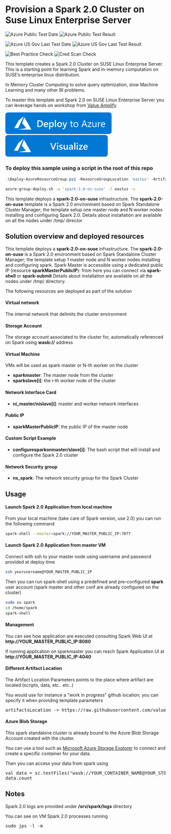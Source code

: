 # Provision a Spark 2.0 Cluster on Suse Linux Enterprise Server

![Azure Public Test Date](https://azurequickstartsservice.blob.core.windows.net/badges/spark-2.0-on-suse/PublicLastTestDate.svg)
![Azure Public Test Result](https://azurequickstartsservice.blob.core.windows.net/badges/spark-2.0-on-suse/PublicDeployment.svg)

![Azure US Gov Last Test Date](https://azurequickstartsservice.blob.core.windows.net/badges/spark-2.0-on-suse/FairfaxLastTestDate.svg)
![Azure US Gov Last Test Result](https://azurequickstartsservice.blob.core.windows.net/badges/spark-2.0-on-suse/FairfaxDeployment.svg)

![Best Practice Check](https://azurequickstartsservice.blob.core.windows.net/badges/spark-2.0-on-suse/BestPracticeResult.svg)
![Cred Scan Check](https://azurequickstartsservice.blob.core.windows.net/badges/spark-2.0-on-suse/CredScanResult.svg)

This template creates a Spark 2.0 Cluster on SUSE Linux Enterprise Server. This
is a starting point for learning Spark and in-memory computation on SUSE’s
enterprise linux distribution.

In Memory Cluster Computing to solve query optimization, slow Machine Learning
and many other BI problems.

To master this template and Spark 2.0 on SUSE Linux Enterprise Server you can
leverage hands on workshop from [Value Amplify](http://www.valueamplify.com)

[![Deploy To Azure](https://raw.githubusercontent.com/Azure/azure-quickstart-templates/master/1-CONTRIBUTION-GUIDE/images/deploytoazure.svg?sanitize=true)](https://portal.azure.com/#create/Microsoft.Template/uri/https%3A%2F%2Fraw.githubusercontent.com%2FAzure%2Fazure-quickstart-templates%2Fmaster%2Fspark-2.0-on-suse%2Fazuredeploy.json)
[![Visualize](https://raw.githubusercontent.com/Azure/azure-quickstart-templates/master/1-CONTRIBUTION-GUIDE/images/visualizebutton.svg?sanitize=true)](http://armviz.io/#/?load=https%3A%2F%2Fraw.githubusercontent.com%2FAzure%2Fazure-quickstart-templates%2Fmaster%2Fspark-2.0-on-suse%2Fazuredeploy.json)

### To deploy this sample using a script in the root of this repo

```PowerShell
.\Deploy-AzureResourceGroup.ps1 -ResourceGroupLocation 'eastus' -ArtifactsStagingDirectory 'spark-2.0-on-suse' -UploadArtifacts
```

```bash
azure-group-deploy.sh -a 'spark-2.0-on-suse' -l eastus -u
```

This template deploys a **spark-2.0-on-suse** infrastructure. The
**spark-2.0-on-suse** template is a Spark 2.0 environment based on Spark
Standalone Cluster Manager; the template setup one master node and N worker
nodes installing and configuring Spark 2.0. Details about installation are
available on all the nodes under /tmp/ director

## Solution overview and deployed resources

This template deploys a **spark-2.0-on-suse** infrastructure. The
**spark-2.0-on-suse** is a Spark 2.0 environment based on Spark Standalone
Cluster Manager; the template setup 1 master node and N worker nodes installing
and configuring spark. Spark Master is accessible using a dedicated public IP
(resource **sparkMasterPublicIP**): from here you can connect via
**spark-shell** or **spark-submit** Details about installation are available on
all the nodes under /tmp/ directory.

The following resources are deployed as part of the solution

#### Virtual network

The internal network that delimits the cluster environment

#### Storage Account

The storage account associated to the cluster for, automatically referenced on
Spark using **wasb://** address

#### Virtual Machine

VMs will be used as spark master or N-th worker on the cluster

- **sparkmaster**: The master node from the cluster
- **sparkslave[i]**: the i-th worker node of the cluster

#### Network Interface Card

- **ni_master/nislave[i]**: master and worker network interfaces

#### Public IP

- **sparkMasterPublicIP**: the public IP of the master node

#### Custom Script Example

- **configuresparkonmaster/slave[i]**: The bash script that will install and
  configure the Spark 2.0 cluster

#### Network Security group

- **ns_spark**: The network security group for the Spark Cluster

## Usage

#### Launch Spark 2.0 Application from local machine

From your local machine (take care of Spark version, use 2.0) you can run the
following command

```bash
spark-shell --master=spark://YOUR_MASTER_PUBLIC_IP:7077
```

#### Launch Spark 2.0 Application from master VM

Connect with ssh to your master node using username and password provided at
deploy time

```bash
ssh yourusername@YOUR_MASTER_PUBLIC_IP
```

Then you can run spark-shell using a predefined and pre-configured **spark**
user account (spark master and other conf are already configured on the cluster)

```bash
sudo su spark
cd /home/spark
spark-shell
```

#### Management

You can see how application are executed consulting Spark Web UI at
**http://YOUR_MASTER_PUBLIC_IP:8080**

If running application on sparkmaster you can reach Spark Application UI at
**http://YOUR_MASTER_PUBLIC_IP:4040**

#### Different Artifact Location

The Artifact Location Parameters points to the place where artifact are located
(scripts, data, etc.. etc..)

You would use for instance a "work in progress" github location; you can specify
it when providing template parameters

<pre>
artifactsLocation -> https://raw.githubusercontent.com/valueamplify/azure-quickstart-templates/fixsetupscripts/spark-2.0-on-suse/
</pre>

#### Azure Blob Storage

This spark standalone cluster is already bound to the Azure Blob Storage Account
created with the cluster.

You can use a tool such as
[Microsoft Azure Storage Explorer](http://storageexplorer.com) to connect and
create a specific container for your data.

Then you can access your data from spark using

<pre>
val data = sc.textFiles("wasb://YOUR_CONTAINER_NAME@YOUR_STORAGE_ACCOUNT_NAME.blob.core.windows.net/text.txt")
data.count
</pre>

## Notes

Spark 2.0 logs are provided under **/srv/spark/logs** directory

You can see on VM Spark 2.0 processes running

<pre>
sudo jps -l -m
<pre>
